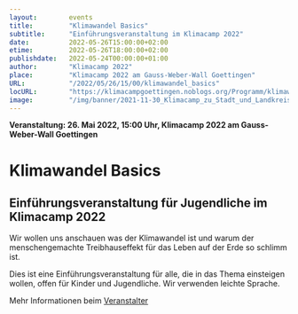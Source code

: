 ```yaml
---
layout:        events
title:         "Klimawandel Basics"
subtitle:      "Einführungsveranstaltung im Klimacamp 2022"
date:          2022-05-26T15:00:00+02:00
etime:         2022-05-26T18:00:00+02:00
publishdate:   2022-05-24T00:00:00+01:00
author:        "Klimacamp 2022"
place:         "Klimacamp 2022 am Gauss-Weber-Wall Goettingen"
URL:           "/2022/05/26/15/00/klimawandel_basics"
locURL:        "https://klimacampgoettingen.noblogs.org/Programm/klimawandel-basics-fuer-jugendliche/"
image:         "/img/banner/2021-11-30_Klimacamp_zu_Stadt_und_Landkreis-banner.jpg"
---
```


**Veranstaltung: 26. Mai 2022, 15:00 Uhr, Klimacamp 2022 am Gauss-Weber-Wall Goettingen**

Klimawandel Basics
===========

Einführungsveranstaltung für Jugendliche im Klimacamp 2022
-----------
Wir wollen uns anschauen was der Klimawandel ist und warum der menschengemachte Treibhauseffekt für das Leben auf der Erde so schlimm ist.

Dies ist eine Einführungsveranstaltung für alle, die in das Thema einsteigen wollen, offen für Kinder und Jugendliche. Wir verwenden leichte Sprache.

Mehr Informationen beim [Veranstalter](https://klimacampgoettingen.noblogs.org/Programm/klimawandel-basics-fuer-jugendliche/)
